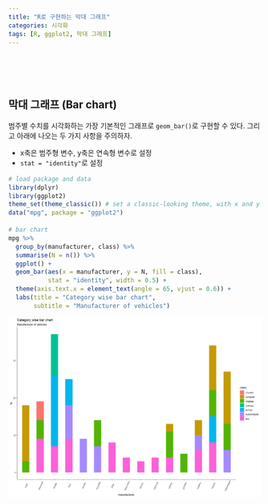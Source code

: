 ```yaml
---
title: "R로 구현하는 막대 그래프"
categories: 시각화
tags: [R, ggplot2, 막대 그래프]
---
```


<div style="margin-bottom:100px;"></div>

## 막대 그래프 (Bar chart)

범주별 수치를 시각화하는 가장 기본적인 그래프로 `geom_bar()`로 구현할 수 있다. 그리고 아래에 나오는 두 가지 사항을 주의하자.

- x축은 범주형 변수, y축은 연속형 변수로 설정
- `stat = "identity"`로 설정

```r
# load package and data
library(dplyr)
library(ggplot2)
theme_set(theme_classic()) # set a classic-looking theme, with x and y axis lines and no grid lines
data("mpg", package = "ggplot2")

# bar chart 
mpg %>% 
  group_by(manufacturer, class) %>% 
  summarise(N = n()) %>% 
  ggplot() + 
  geom_bar(aes(x = manufacturer, y = N, fill = class), 
           stat = "identity", width = 0.5) + 
  theme(axis.text.x = element_text(angle = 65, vjust = 0.6)) + 
  labs(title = "Category wise bar chart", 
       subtitle = "Manufacturer of vehicles")
```

![](/public/img/2022-06-22-visualization-summary/bar_chart-1.png)